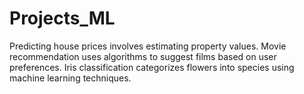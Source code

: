 # Projects_ML
Predicting house prices involves estimating property values. Movie recommendation uses algorithms to suggest films based on user preferences. Iris classification categorizes flowers into species using machine learning techniques.

